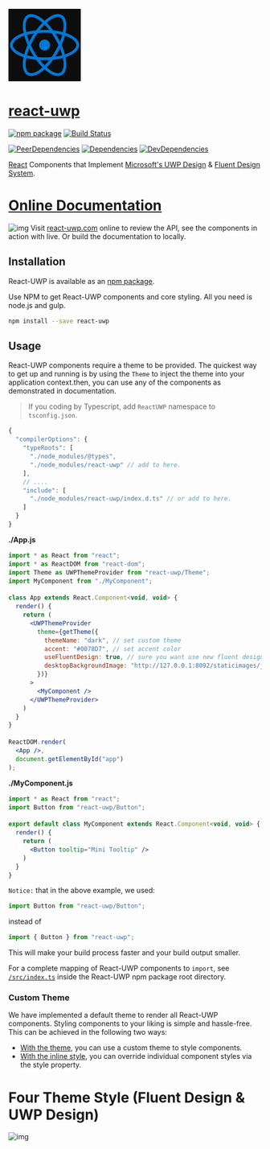![img](https://github.com/myxvisual/react-uwp/blob/master/docs/public/static/images/icons/icon-144x144.png)

# [react-uwp](https://www.react-uwp.com/)

[![npm package](https://img.shields.io/npm/v/react-uwp.svg?style=flat-square)](https://www.npmjs.org/package/react-uwp)
[![Build Status](https://travis-ci.org/myxvisual/react-uwp.svg?branch=master)](https://travis-ci.org/myxvisual/react-uwp)

[![PeerDependencies](https://img.shields.io/david/peer/myxvisual/react-uwp.svg?style=flat-square)](https://david-dm.org/myxvisual/react-uwp#info=peerDependencies&view=list)
[![Dependencies](https://img.shields.io/david/myxvisual/react-uwp.svg?style=flat-square)](https://david-dm.org/myxvisual/react-uwp)
[![DevDependencies](https://img.shields.io/david/dev/myxvisual/react-uwp.svg?style=flat-square)](https://david-dm.org/myxvisual/react-uwp#info=devDependencies&view=list)

[React](https://facebook.github.io/react/) Components that Implement [Microsoft's UWP Design](https://developer.microsoft.com/en-us/windows/apps/design) & [Fluent Design System](http://fluent.microsoft.com/).

# [Online Documentation](https://www.react-uwp.com/)
![img](https://github.com/myxvisual/react-uwp/blob/master/images/doc-site.JPG)
Visit [react-uwp.com](https://www.react-uwp.com/) online to review the API, see the components in action with live.
Or build the documentation to locally.

## Installation
React-UWP is available as an [npm package](https://www.npmjs.org/package/react-uwp).

Use NPM to get React-UWP components and core styling. All you need is node.js and gulp.

``` bash
npm install --save react-uwp
```

## Usage
React-UWP components require a theme to be provided.
The quickest way to get up and running is by using the `Theme` to inject the theme into your application context.then, you can use any of the components as demonstrated in documentation.

> If you coding by Typescript, add `ReactUWP` namespace to `tsconfig.json`.

``` js
{
  "compilerOptions": {
    "typeRoots": [
      "./node_modules/@types",
      "./node_modules/react-uwp" // add to here.
    ],
    // ....
    "include": [
      "./node_modules/react-uwp/index.d.ts" // or add to here.
    ]
  }
}
```


**./App.js**
```jsx
import * as React from "react";
import * as ReactDOM from "react-dom";
import Theme as UWPThemeProvider from "react-uwp/Theme";
import MyComponent from "./MyComponent";

class App extends React.Component<void, void> {
  render() {
    return (
      <UWPThemeProvider
        theme={getTheme({
          themeName: "dark", // set custom theme
          accent: "#0078D7", // set accent color
          useFluentDesign: true, // sure you want use new fluent design.
          desktopBackgroundImage: "http://127.0.0.1:8092/staticimages/jennifer-bailey-10753.jpg" // set global desktop background image
        })}
      >
        <MyComponent />
      </UWPThemeProvider>
    )
  }
}

ReactDOM.render(
  <App />,
  document.getElementById("app")
);
```

**./MyComponent.js**
```jsx
import * as React from "react";
import Button from "react-uwp/Button";

export default class MyComponent extends React.Component<void, void> {
  render() {
    return (
      <Button tooltip="Mini Tooltip" />
    )
  }
}
```
`Notice:` that in the above example, we used:
```jsx
import Button from "react-uwp/Button";
```

instead of
```jsx
import { Button } from "react-uwp";
```

This will make your build process faster and your build output smaller.

For a complete mapping of React-UWP components to `import`,
see [`/src/index.ts`](https://github.com/myxvisual/react-uwp/blob/master/src/index.ts) inside the React-UWP npm package root directory.

### Custom Theme

We have implemented a default theme to render all React-UWP components.
Styling components to your liking is simple and hassle-free.
This can be achieved in the following two ways:
- [With the theme](https://www.react-uwp.com/styles/styling-components/custom-theme), you can use a custom theme to style components.
- [With the inline style](https://www.react-uwp.com/styles/styling-components/use-inlinestyle-replace-the-default-style), you can override individual
component styles via the style property.
# Four Theme Style (Fluent Design & UWP Design)
![img](https://github.com/myxvisual/react-uwp/blob/master/images/four-theme-style.JPG)

